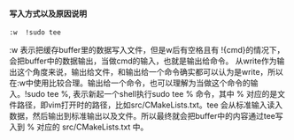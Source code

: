 #### 写入方式以及原因说明

    :w  !sudo tee
    
:w 表示把缓存buffer里的数据写入文件，但是w后有空格且有 !{cmd}的情况下，会把buffer中的数据输出，当做cmd的输入，也就是输出给命令。
从write作为输出这个角度来说，输出给文件，和输出给一个命令确实都可以认为是write，所以在:w中使用比较合理。输出给一个命令，也可以理解为当做这个命令的输入。!sudo tee %, 表示新起一个shell执行sudo tee % 命令，其中 % 对应的是文件路径，即vim打开时的路径，比如src/CMakeLists.txt。tee 会从标准输入读入数据，然后输出到标准输出以及文件。所以最终就会把buffer中的内容通过tee写入到 % 对应的 src/CMakeLists.txt 中。

